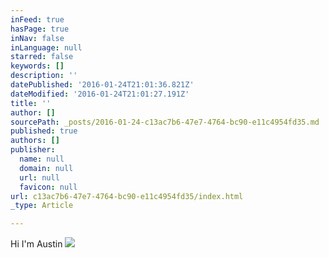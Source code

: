 ```yaml
---
inFeed: true
hasPage: true
inNav: false
inLanguage: null
starred: false
keywords: []
description: ''
datePublished: '2016-01-24T21:01:36.821Z'
dateModified: '2016-01-24T21:01:27.191Z'
title: ''
author: []
sourcePath: _posts/2016-01-24-c13ac7b6-47e7-4764-bc90-e11c4954fd35.md
published: true
authors: []
publisher:
  name: null
  domain: null
  url: null
  favicon: null
url: c13ac7b6-47e7-4764-bc90-e11c4954fd35/index.html
_type: Article

---
```

Hi I'm Austin
![](https://the-grid-user-content.s3-us-west-2.amazonaws.com/2b494b51-a35a-480b-ad27-42f5112d21f8.jpg)